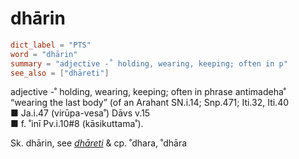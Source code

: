 # dhārin

``` toml
dict_label = "PTS"
word = "dhārin"
summary = "adjective -˚ holding, wearing, keeping; often in p"
see_also = ["dhāreti"]
```

adjective \-˚ holding, wearing, keeping; often in phrase antimadeha˚ “wearing the last body” (of an Arahant SN.i.14; Snp.471; Iti.32, Iti.40  
■ Ja.i.47 (virūpa\-vesa˚) Dāvs v.15  
■ f. ˚inī Pv.i.10#8 (kāsikuttama˚).

Sk. dhārin, see *[dhāreti](dhāreti.md)* & cp. ˚dhara, ˚dhāra

